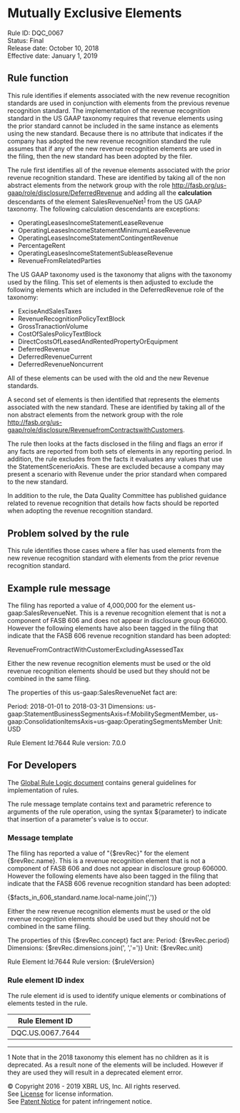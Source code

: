 # Mutually Exclusive Elements
Rule ID: DQC_0067  
Status: Final  
Release date: October 10, 2018  
Effective date: January 1, 2019 

## Rule function 
This rule identifies if elements associated with the new revenue recognition standards are used in conjunction with elements from the previous revenue recognition standard. The implementation of the revenue recognition standard in the US GAAP taxonomy requires that revenue elements using the prior standard cannot be included in the same instance as elements using the new standard. Because there is no attribute that indicates if the company has adopted the new revenue recognition standard the rule assumes that if any of the new revenue recognition elements are used in the filing, then the new standard has been adopted by the filer.

The rule first identifies all of the revenue elements associated with the prior revenue recognition standard. These are identified by taking all of the non abstract elements from the network group with the role http://fasb.org/us-gaap/role/disclosure/DeferredRevenue and adding all the **calculation** descendants of the element SalesRevenueNet<sup>[1](#1)</sup> from the US GAAP taxonomy. The following calculation descendants are exceptions:

- OperatingLeasesIncomeStatementLeaseRevenue
- OperatingLeasesIncomeStatementMinimumLeaseRevenue
- OperatingLeasesIncomeStatementContingentRevenue
- PercentageRent
- OperatingLeasesIncomeStatementSubleaseRevenue
- RevenueFromRelatedParties

The US GAAP taxonomy used is the taxonomy that aligns with the taxonomy used by the filing. This set of elements is then adjusted to exclude the following elements which are included in the DeferredRevenue role of the taxonomy:

- ExciseAndSalesTaxes
- RevenueRecognitionPolicyTextBlock
- GrossTranactionVolume
- CostOfSalesPolicyTextBlock
- DirectCostsOfLeasedAndRentedPropertyOrEquipment
- DeferredRevenue
- DeferredRevenueCurrent
- DeferredRevenueNoncurrent

All of these elements can be used with the old and the new Revenue standards. 

A second set of elements is then identified that represents the elements associated with the new standard. These are identified by taking all of the non abstract elements from the network group with the role http://fasb.org/us-gaap/role/disclosure/RevenuefromContractswithCustomers.

The rule then looks at the facts disclosed in the filing and flags an error if any facts are reported from both sets of elements in any reporting period. In addition, the rule excludes from the facts it evaluates any values that use the StatementScenerioAxis. These are excluded because a company may present a scenario with Revenue under the prior standard when compared to the new standard.

In addition to the rule, the Data Quality Committee has published guidance related to revenue recognition that details how facts should be reported when adopting the revenue recognition standard.

## Problem solved by the rule
This rule identifies those cases where a filer has used elements from the new revenue recognition standard with elements from the prior revenue recognition standard.

## Example rule message
The filing has reported a value of 4,000,000 for the element us-gaap:SalesRevenueNet. This is a revenue recognition element that is not a component of FASB 606 and does not appear in disclosure group 606000. However the following elements have also been tagged in the filing that indicate that the FASB 606 revenue recognition standard has been adopted:

RevenueFromContractWithCustomerExcludingAssessedTax

Either the new revenue recognition elements must be used or the old revenue recognition elements should be used but they should not be combined in the same filing.

The properties of this us-gaap:SalesRevenueNet fact are:

Period: 2018-01-01 to 2018-03-31
Dimensions: us-gaap:StatementBusinessSegmentsAxis=f:MobilitySegmentMember, us-gaap:ConsolidationItemsAxis=us-gaap:OperatingSegmentsMember
Unit: USD

Rule Element Id:7644
Rule version: 7.0.0

## For Developers
The [Global Rule Logic document](https://github.com/DataQualityCommittee/dqc_us_rules/blob/master/docs/GlobalRuleLogic.md) contains general guidelines for implementation of rules.

The rule message template contains text and parametric reference to arguments of the rule operation, using the syntax ${parameter} to indicate that insertion of a parameter's value is to occur.

### Message template
The filing has reported a value of \"{$revRec}\" for the element {$revRec.name}. This is a revenue recognition element that is not a component of FASB 606 and does not appear in disclosure group 606000. However the following elements have also been tagged in the filing that indicate that the FASB 606 revenue recognition standard has been adopted:

{$facts_in_606_standard.name.local-name.join(',')}

Either the new revenue recognition elements must be used or the old revenue recognition elements should be used but they should not be combined in the same filing.

The properties of this {$revRec.concept} fact are:
Period: {$revRec.period}
Dimensions: {$revRec.dimensions.join(', ','=')}
Unit: {$revRec.unit}

Rule Element Id:7644
Rule version: {$ruleVersion}

### Rule element ID index 
The rule element id is used to identify unique elements or combinations of elements tested in the rule. 

|Rule Element ID||
|--------|--------|
|DQC.US.0067.7644||

---
<a name="#1"></a>1 Note that in the 2018 taxonomy this element has no children as it is deprecated. As a result none of the elements will be included. However if they are used they will result in a deprecated element error.

© Copyright 2016 - 2019 XBRL US, Inc. All rights reserved.   
See [License](https://xbrl.us/dqc-license) for license information.  
See [Patent Notice](https://xbrl.us/dqc-patent) for patent infringement notice.
